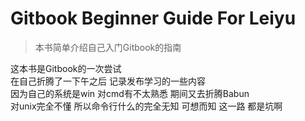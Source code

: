 # Gitbook Beginner Guide For Leiyu

> 本书简单介绍自己入门Gitbook的指南

这本书是Gitbook的一次尝试  
在自己折腾了一下午之后 记录发布学习的一些内容  
因为自己的系统是win 对cmd有不太熟悉 期间又去折腾Babun  
对unix完全不懂 所以命令行什么的完全无知
可想而知 这一路 都是坑啊


